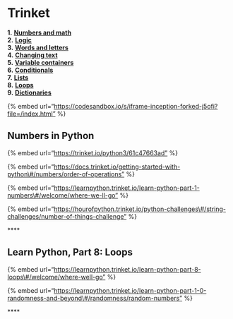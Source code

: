 Trinket
=======

**1.** [**Numbers and math**](https://docs.trinket.io/getting-started-with-python#/numbers/numbers-in-python)  
**2.** [**Logic**](https://docs.trinket.io/getting-started-with-python#/logic/booleans)  
**3.** [**Words and letters**](https://docs.trinket.io/getting-started-with-python#/words-and-letters/strings)  
**4.** [**Changing text**](https://docs.trinket.io/getting-started-with-python#/changing-text/changing-text)  
**5.** [**Variable containers**](https://docs.trinket.io/getting-started-with-python#/variable-containers/containers)  
**6.** [**Conditionals**](https://docs.trinket.io/getting-started-with-python#/conditionals/if-statements)  
**7.** [**Lists**](https://docs.trinket.io/getting-started-with-python#/lists/things-that-are-alike)  
**8.** [**Loops**](https://docs.trinket.io/getting-started-with-python#/loops/while-loops)  
**9.** [**Dictionaries**](https://docs.trinket.io/getting-started-with-python#/dictionaries/storing-information-together)

{% embed url=“https://codesandbox.io/s/iframe-inception-forked-j5ofi?file=/index.html” %}

Numbers in Python
-----------------

{% embed url=“https://trinket.io/python3/61c47663ad” %}

{% embed url=“https://docs.trinket.io/getting-started-with-python\#/numbers/order-of-operations” %}

{% embed url=“https://learnpython.trinket.io/learn-python-part-1-numbers\#/welcome/where-we-ll-go” %}

{% embed url=“https://hourofpython.trinket.io/python-challenges\#/string-challenges/number-of-things-challenge” %}

\*\*\*\*

Learn Python, Part 8: Loops
---------------------------

{% embed url=“https://learnpython.trinket.io/learn-python-part-8-loops\#/welcome/where-well-go” %}

{% embed url=“https://learnpython.trinket.io/learn-python-part-1-0-randomness-and-beyond\#/randomness/random-numbers” %}

\*\*\*\*
